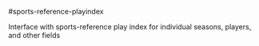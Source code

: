 #sports-reference-playindex

Interface with sports-reference play index for individual seasons, players, and other fields
